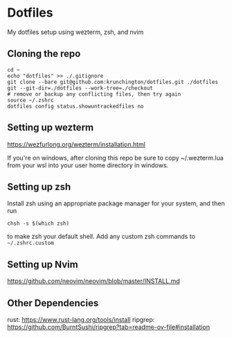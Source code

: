 # Dotfiles

My dotfiles setup using wezterm, zsh, and nvim

## Cloning the repo

```
cd ~
echo "dotfiles" >> ./.gitignore
git clone --bare git@github.com:krunchington/dotfiles.git ./dotfiles
git --git-dir=./dotfiles --work-tree=./checkout
# remove or backup any conflicting files, then try again
source ~/.zshrc
dotfiles config status.showuntrackedfiles no
```

## Setting up wezterm

https://wezfurlong.org/wezterm/installation.html

If you're on windows, after cloning this repo be sure to copy ~/.wezterm.lua
from your wsl into your user home directory in windows.

## Setting up zsh

Install zsh using an appropriate package manager for your system, and then run
```
chsh -s $(which zsh)
```
to make zsh your default shell.  Add any custom zsh commands to `~/.zshrc.custom`

## Setting up Nvim

https://github.com/neovim/neovim/blob/master/INSTALL.md

## Other Dependencies

rust: https://www.rust-lang.org/tools/install
ripgrep: https://github.com/BurntSushi/ripgrep?tab=readme-ov-file#installation

